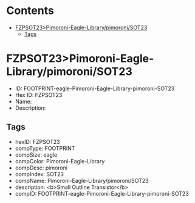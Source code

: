 



Contents
========

* [FZPSOT23>Pimoroni-Eagle-Library/pimoroni/SOT23](#fzpsot23pimoroni-eagle-librarypimoronisot23)
	* [Tags](#tags)

# FZPSOT23>Pimoroni-Eagle-Library/pimoroni/SOT23

- ID: FOOTPRINT-eagle-Pimoroni-Eagle-Library-pimoroni-SOT23
- Hex ID: FZPSOT23
- Name: 
- Description: 

## Tags

- hexID: FZPSOT23
- oompType: FOOTPRINT
- oompSize: eagle
- oompColor: Pimoroni-Eagle-Library
- oompDesc: pimoroni
- oompIndex: SOT23
- oompName: Pimoroni-Eagle-Library/pimoroni/SOT23
- description: &lt;b&gt;Small Outline Transistor&lt;/b&gt;
- oompID: FOOTPRINT-eagle-Pimoroni-Eagle-Library-pimoroni-SOT23
